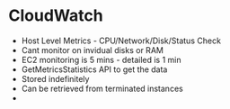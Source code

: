 
# CloudWatch

- Host Level Metrics - CPU/Network/Disk/Status Check 
-  Cant monitor on invidual disks or RAM
- EC2 monitoring is 5 mins - detailed is 1 min
- GetMetricsStatistics API to get the data
- Stored indefinitely
- Can be retrieved from terminated instances
- 
<!--stackedit_data:
eyJoaXN0b3J5IjpbODIwMzc5NzU5LDE3MjI5OTg5NDNdfQ==
-->